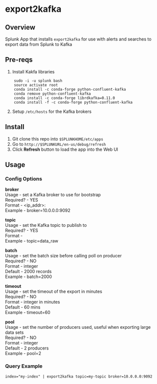 # export2kafka

## Overview

Splunk App that installs `export2kafka` for use with alerts and searches to
export data from Splunk to Kafka

## Pre-reqs

1. Install Kakfa libraries
```
    sudo -i -u splunk bash
    source activate root
    conda install -c conda-forge python-confluent-kafka
    conda remove python-confluent-kafka
    conda install -c conda-forge librdkafka=0.11.0
    conda install -f -c conda-forge python-confluent-kafka
```
2. Setup `/etc/hosts` for the Kafka brokers
 
## Install

1. Git clone this repo into `$SPLUNKHOME/etc/apps`
2. Go to `http://$SPLUNKURL/en-us/debug/refresh`
3. Click **Refresh** button to load the app into the Web UI

## Usage
### Config Options
**broker**  
Usage - set a Kafka broker to use for bootstrap  
Required? - YES  
Format - <ip_addr>:<port>  
Example - broker=10.0.0.0:9092  
  
**topic**  
Usage - set the Kafka topic to publish to  
Required? - YES  
Format - <topic>  
Example - topic=data_raw
  
**batch**  
Usage - set the batch size before calling poll on producer  
Required? - NO  
Format - integer  
Default - 2000 records  
Example - batch=2000  
  
**timeout**  
Usage - set the timeout of the export in minutes  
Required? - NO  
Format - integer in minutes  
Default - 60 mins  
Example - timeout=60  
  
**pool**  
Usage - set the number of producers used, useful when exporting large data sets  
Required? - NO  
Format - integer  
Default - 2 producers  
Example - pool=2  

### Query Example

```
index="my-index" | export2kafka topic=my-topic broker=10.0.0.0:9092
```
